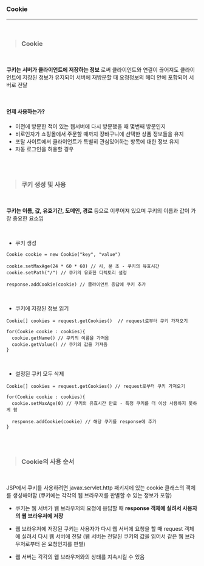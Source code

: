 ### Cookie
---

<br>

>### Cookie

<br>

__쿠키는 서버가 클라이언트에 저장하는 정보__ 로써 클라이언트와 연결이 끊어져도 클라이언트에 저장된 정보가 유지되어 서버에 재방문할 때 요청정보의 헤더 안에 포함되어 서버로 전달

<br>

#### 언제 사용하는가?

- 이전에 방문한 적이 있는 웹서버에 다시 방문했을 때 몇번째 방문인지
- 비로인자가 쇼핑몰에서 주문할 때까지 장바구니에 선택한 상품 정보들을 유지
- 포탈 사이트에서 클라이언트가 특별히 관심있어하는 항목에 대한 정보 유지
- 자동 로그인을 허용할 경우

<br><br>

>### 쿠키 생성 및 사용

<br>

__쿠키는 이름, 값, 유효기간, 도메인, 경로__ 등으로 이루어져 있으며 쿠키의 이름과 값이 가장 중요한 요소임

<br>

- 쿠키 생성

~~~
Cookie cookie = new Cookie("key", "value")

cookie.setMaxAge(24 * 60 * 60) // 시, 분 초 - 쿠키의 유효시간
cookie.setPath("/") // 쿠키의 유효한 디렉토리 설정

response.addCookie(cookie) // 클라이언트 응답에 쿠키 추가
~~~

<br>

- 쿠키에 저장된 정보 읽기

~~~
Cookie[] cookies = request.getCookies()  // request로부터 쿠키 가져오기

for(Cookie cookie : cookies){
  cookie.getName() // 쿠키의 이름을 가져옴
  cookie.getValue() // 쿠키의 값을 가져옴
}
~~~

<br>

- 설정된 쿠키 모두 삭제

~~~
Cookie[] cookies = request.getCookies() // request로부터 쿠키 가져오기

for(Cookie cookie : cookies){
  cookie.setMaxAge(0) // 쿠키의 유효시간 만료 - 특정 쿠키를 더 이상 사용하지 못하게 함

  response.addCookie(cookie) // 해당 쿠키를 response에 추가
}
~~~

<br><br>

>### Cookie의 사용 순서

<br>

JSP에서 쿠키를 사용하려면 javax.servlet.http 패키지에 있는 cookie 클래스의 객체를 생성해야함 (쿠키에는 각각의 웹 브라우저를 판별할 수 있는 정보가 포함)

- 쿠키는 웹 서버가 웹 브라우저의 요청에 응답할 때 __response 객체에 실려서 사용자의 웹 브라우저에 저장__

- 웹 브라우저에 저장된 쿠키는 사용자가 다시 웹 서버에 요청을 할 때 request 객체에 실려서 다시 웹 서버에 전달 (웹 서버는 전달된 쿠키의 값을 읽어서 같은 웹 브라우저로부터 온 요청인지를 판별)

- 웹 서버는 각각의 웹 브라우저와의 상태를 지속시킬 수 있음

